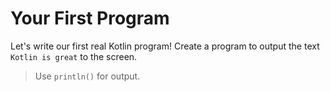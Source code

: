 # Your First Program

Let's write our first real Kotlin program! Create a program to output the text `Kotlin is great` to the screen.

>Use `println()` for output.
